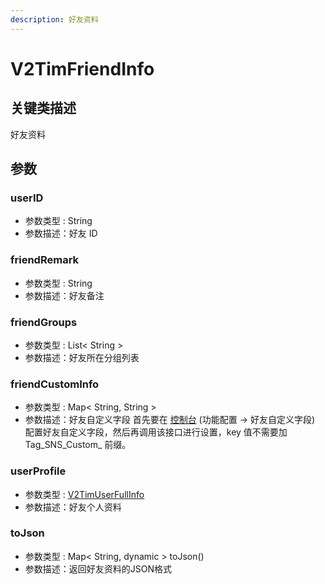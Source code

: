 ```yaml
---
description: 好友资料
---
```


# V2TimFriendInfo

## 关键类描述

好友资料

## 参数

### userID

* 参数类型 : String
* 参数描述：好友 ID

### friendRemark

* 参数类型 : String
* 参数描述：好友备注

### friendGroups

* 参数类型 : List< String >
* 参数描述：好友所在分组列表

### friendCustomInfo

* 参数类型 : Map< String, String >
* 参数描述：好友自定义字段 首先要在 [控制台](https://console.cloud.tencent.com/im) (功能配置 -> 好友自定义字段) 配置好友自定义字段，然后再调用该接口进行设置，key 值不需要加 Tag\_SNS\_Custom\_ 前缀。

### userProfile

* 参数类型 : [V2TimUserFullInfo](v2timuserfullinfo.md)
* 参数描述：好友个人资料

### toJson

* 参数类型 : Map< String, dynamic > toJson()
* 参数描述：返回好友资料的JSON格式
